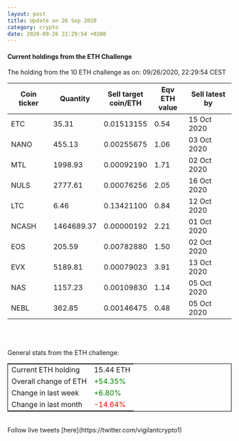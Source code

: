 ```yaml
---
layout: post
title: Update on 26 Sep 2020
category: crypto
date: 2020-09-26 22:29:54 +0200
---
```

<!-- Global site tag (gtag.js) - Google Analytics -->
<script async src="https://www.googletagmanager.com/gtag/js?id=UA-103831149-5"></script>
<script>
  window.dataLayer = window.dataLayer || [];
  function gtag(){dataLayer.push(arguments);}
  gtag('js', new Date());

  gtag('config', 'UA-103831149-5');
</script>


#### Current holdings from the ETH Challenge

The holding from the 10 ETH challenge as on: 09/26/2020, 22:29:54 CEST

|Coin ticker|Quantity|Sell target<br>coin/ETH|Eqv ETH<br>value|Sell latest by|
|-----------|--------|-----------|-----------|--------------|
ETC|35.31|  0.01513155|0.54|15 Oct 2020|
NANO|455.13|  0.00255675|1.06|03 Oct 2020|
MTL|1998.93|  0.00092190|1.71|02 Oct 2020|
NULS|2777.61|  0.00076256|2.05|16 Oct 2020|
LTC|6.46|  0.13421100|0.84|12 Oct 2020|
NCASH|1464689.37|  0.00000192|2.21|01 Oct 2020|
EOS|205.59|  0.00782880|1.50|02 Oct 2020|
EVX|5189.81|  0.00079023|3.91|13 Oct 2020|
NAS|1157.23|  0.00109830|1.14|05 Oct 2020|
NEBL|362.85|  0.00146475|0.48|05 Oct 2020|

<br>
<br>
<br>
General stats from the ETH challenge:

<table style="border:1px solid black;margin-left:auto;margin-right:auto;">
	<tbody>
	<tr>
		<td>Current ETH holding</td>
		<td>     15.44 ETH</td>
	</tr>
	<tr>
		<td>Overall change of ETH</td>
		<td><font color="green">+54.35%</font></td>
	</tr>
	<tr>
		<td>Change in last week</td>
		<td><font color="green">+6.80%</font></td>
	</tr>
	<tr>
		<td>Change in last month</td>
		<td><font color="red">-14.64%</font></td>
	</tr>
	</tbody>
</table>

<br>
Follow live tweets [here](https://twitter.com/vigilantcrypto1)
<br>
<br>